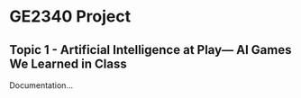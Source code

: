 # GE2340 Project
## Topic 1 - Artificial Intelligence at Play— AI Games We Learned in Class

Documentation...
